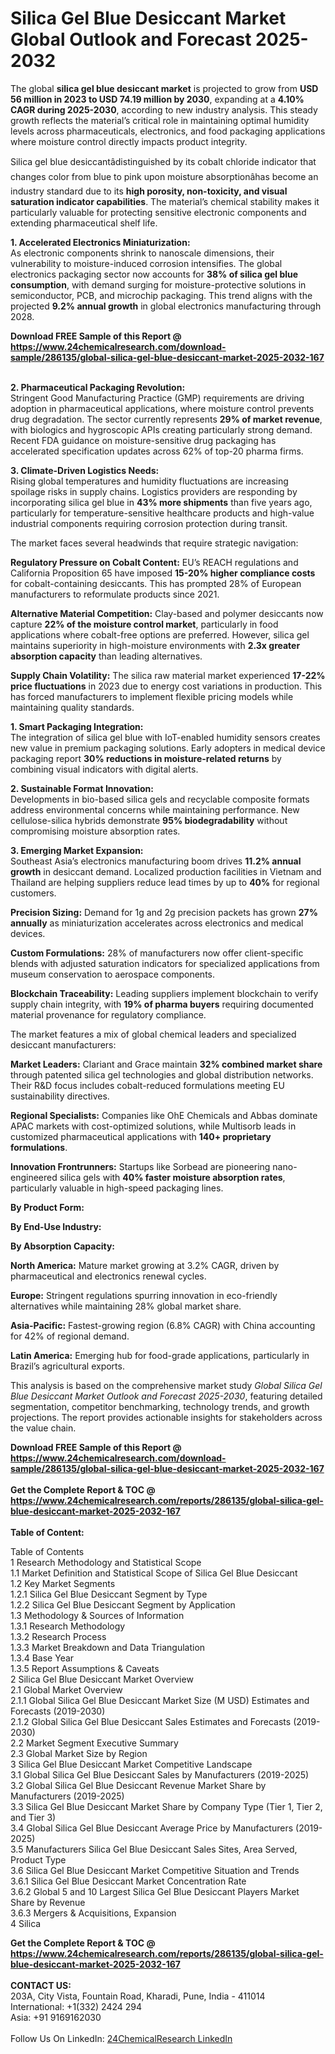 <h1>Silica Gel Blue Desiccant Market Global Outlook and Forecast 2025-2032</h1><p>The global <strong>silica gel blue desiccant market</strong> is projected to grow from <strong>USD 56 million in 2023 to USD 74.19 million by 2030</strong>, expanding at a <strong>4.10% CAGR during 2025-2030</strong>, according to new industry analysis. This steady growth reflects the material’s critical role in maintaining optimal humidity levels across pharmaceuticals, electronics, and food packaging applications where moisture control directly impacts product integrity.</p><p>Silica gel blue desiccantâdistinguished by its cobalt chloride indicator that changes color from blue to pink upon moisture absorptionâhas become an industry standard due to its <strong>high porosity, non-toxicity, and visual saturation indicator capabilities</strong>. The material’s chemical stability makes it particularly valuable for protecting sensitive electronic components and extending pharmaceutical shelf life.</p><p><strong>1. Accelerated Electronics Miniaturization:</strong><br>
As electronic components shrink to nanoscale dimensions, their vulnerability to moisture-induced corrosion intensifies. The global electronics packaging sector now accounts for <strong>38% of silica gel blue consumption</strong>, with demand surging for moisture-protective solutions in semiconductor, PCB, and microchip packaging. This trend aligns with the projected <strong>9.2% annual growth</strong> in global electronics manufacturing through 2028.</p><div><b>Download FREE Sample of this Report @ 
            <a href="https://www.24chemicalresearch.com/download-sample/286135/global-silica-gel-blue-desiccant-market-2025-2032-167">
            https://www.24chemicalresearch.com/download-sample/286135/global-silica-gel-blue-desiccant-market-2025-2032-167</a></b></div><br><p><strong>2. Pharmaceutical Packaging Revolution:</strong><br>
Stringent Good Manufacturing Practice (GMP) requirements are driving adoption in pharmaceutical applications, where moisture control prevents drug degradation. The sector currently represents <strong>29% of market revenue</strong>, with biologics and hygroscopic APIs creating particularly strong demand. Recent FDA guidance on moisture-sensitive drug packaging has accelerated specification updates across 62% of top-20 pharma firms.</p><p><strong>3. Climate-Driven Logistics Needs:</strong><br>
Rising global temperatures and humidity fluctuations are increasing spoilage risks in supply chains. Logistics providers are responding by incorporating silica gel blue in <strong>43% more shipments</strong> than five years ago, particularly for temperature-sensitive healthcare products and high-value industrial components requiring corrosion protection during transit.</p><p>The market faces several headwinds that require strategic navigation:</p><p><strong>Regulatory Pressure on Cobalt Content:</strong>  
	EU’s REACH regulations and California Proposition 65 have imposed <strong>15-20% higher compliance costs</strong> for cobalt-containing desiccants. This has prompted 28% of European manufacturers to reformulate products since 2021.</p><p><strong>Alternative Material Competition:</strong> 
	Clay-based and polymer desiccants now capture <strong>22% of the moisture control market</strong>, particularly in food applications where cobalt-free options are preferred. However, silica gel maintains superiority in high-moisture environments with <strong>2.3x greater absorption capacity</strong> than leading alternatives.</p><p><strong>Supply Chain Volatility:</strong>
	The silica raw material market experienced <strong>17-22% price fluctuations</strong> in 2023 due to energy cost variations in production. This has forced manufacturers to implement flexible pricing models while maintaining quality standards.</p><p><strong>1. Smart Packaging Integration:</strong><br>
The integration of silica gel blue with IoT-enabled humidity sensors creates new value in premium packaging solutions. Early adopters in medical device packaging report <strong>30% reductions in moisture-related returns</strong> by combining visual indicators with digital alerts.</p><p><strong>2. Sustainable Format Innovation:</strong><br>
Developments in bio-based silica gels and recyclable composite formats address environmental concerns while maintaining performance. New cellulose-silica hybrids demonstrate <strong>95% biodegradability</strong> without compromising moisture absorption rates.</p><p><strong>3. Emerging Market Expansion:</strong><br>
Southeast Asia’s electronics manufacturing boom drives <strong>11.2% annual growth</strong> in desiccant demand. Localized production facilities in Vietnam and Thailand are helping suppliers reduce lead times by up to <strong>40%</strong> for regional customers.</p><p><strong>Precision Sizing:</strong> 
	Demand for 1g and 2g precision packets has grown <strong>27% annually</strong> as miniaturization accelerates across electronics and medical devices.</p><p><strong>Custom Formulations:</strong> 
	28% of manufacturers now offer client-specific blends with adjusted saturation indicators for specialized applications from museum conservation to aerospace components.</p><p><strong>Blockchain Traceability:</strong> 
	Leading suppliers implement blockchain to verify supply chain integrity, with <strong>19% of pharma buyers</strong> requiring documented material provenance for regulatory compliance.</p><p>The market features a mix of global chemical leaders and specialized desiccant manufacturers:</p><p><strong>Market Leaders:</strong>  
Clariant and Grace maintain <strong>32% combined market share</strong> through patented silica gel technologies and global distribution networks. Their R&amp;D focus includes cobalt-reduced formulations meeting EU sustainability directives.</p><p><strong>Regional Specialists:</strong>  
Companies like OhE Chemicals and Abbas dominate APAC markets with cost-optimized solutions, while Multisorb leads in customized pharmaceutical applications with <strong>140+ proprietary formulations</strong>.</p><p><strong>Innovation Frontrunners:</strong>  
Startups like Sorbead are pioneering nano-engineered silica gels with <strong>40% faster moisture absorption rates</strong>, particularly valuable in high-speed packaging lines.</p><p><strong>By Product Form:</strong></p><p><strong>By End-Use Industry:</strong></p><p><strong>By Absorption Capacity:</strong></p><p><strong>North America:</strong> 
	Mature market growing at 3.2% CAGR, driven by pharmaceutical and electronics renewal cycles.</p><p><strong>Europe:</strong> 
	Stringent regulations spurring innovation in eco-friendly alternatives while maintaining 28% global market share.</p><p><strong>Asia-Pacific:</strong> 
	Fastest-growing region (6.8% CAGR) with China accounting for 42% of regional demand.</p><p><strong>Latin America:</strong> 
	Emerging hub for food-grade applications, particularly in Brazil’s agricultural exports.</p><p>This analysis is based on the comprehensive market study <em>Global Silica Gel Blue Desiccant Market Outlook and Forecast 2025-2030</em>, featuring detailed segmentation, competitor benchmarking, technology trends, and growth projections. The report provides actionable insights for stakeholders across the value chain.</p><div><b>Download FREE Sample of this Report @ 
            <a href="https://www.24chemicalresearch.com/download-sample/286135/global-silica-gel-blue-desiccant-market-2025-2032-167">
            https://www.24chemicalresearch.com/download-sample/286135/global-silica-gel-blue-desiccant-market-2025-2032-167</a></b></div><br><div><b>Get the Complete Report & TOC @ 
            <a href="https://www.24chemicalresearch.com/reports/286135/global-silica-gel-blue-desiccant-market-2025-2032-167">
            https://www.24chemicalresearch.com/reports/286135/global-silica-gel-blue-desiccant-market-2025-2032-167</a></b></div><br>
            <b>Table of Content:</b><p>Table of Contents<br />
1 Research Methodology and Statistical Scope<br />
1.1 Market Definition and Statistical Scope of Silica Gel Blue Desiccant<br />
1.2 Key Market Segments<br />
1.2.1 Silica Gel Blue Desiccant Segment by Type<br />
1.2.2 Silica Gel Blue Desiccant Segment by Application<br />
1.3 Methodology & Sources of Information<br />
1.3.1 Research Methodology<br />
1.3.2 Research Process<br />
1.3.3 Market Breakdown and Data Triangulation<br />
1.3.4 Base Year<br />
1.3.5 Report Assumptions & Caveats<br />
2 Silica Gel Blue Desiccant Market Overview<br />
2.1 Global Market Overview<br />
2.1.1 Global Silica Gel Blue Desiccant Market Size (M USD) Estimates and Forecasts (2019-2030)<br />
2.1.2 Global Silica Gel Blue Desiccant Sales Estimates and Forecasts (2019-2030)<br />
2.2 Market Segment Executive Summary<br />
2.3 Global Market Size by Region<br />
3 Silica Gel Blue Desiccant Market Competitive Landscape<br />
3.1 Global Silica Gel Blue Desiccant Sales by Manufacturers (2019-2025)<br />
3.2 Global Silica Gel Blue Desiccant Revenue Market Share by Manufacturers (2019-2025)<br />
3.3 Silica Gel Blue Desiccant Market Share by Company Type (Tier 1, Tier 2, and Tier 3)<br />
3.4 Global Silica Gel Blue Desiccant Average Price by Manufacturers (2019-2025)<br />
3.5 Manufacturers Silica Gel Blue Desiccant Sales Sites, Area Served, Product Type<br />
3.6 Silica Gel Blue Desiccant Market Competitive Situation and Trends<br />
3.6.1 Silica Gel Blue Desiccant Market Concentration Rate<br />
3.6.2 Global 5 and 10 Largest Silica Gel Blue Desiccant Players Market Share by Revenue<br />
3.6.3 Mergers & Acquisitions, Expansion<br />
4 Silica </p><div><b>Get the Complete Report & TOC @ 
            <a href="https://www.24chemicalresearch.com/reports/286135/global-silica-gel-blue-desiccant-market-2025-2032-167">
            https://www.24chemicalresearch.com/reports/286135/global-silica-gel-blue-desiccant-market-2025-2032-167</a></b></div><br><b>CONTACT US:</b><br>
            203A, City Vista, Fountain Road, Kharadi, Pune, India - 411014<br>
            International: +1(332) 2424 294<br>
            Asia: +91 9169162030 <br><br>
            Follow Us On LinkedIn: <a href="https://www.linkedin.com/company/24chemicalresearch/">24ChemicalResearch LinkedIn</a>